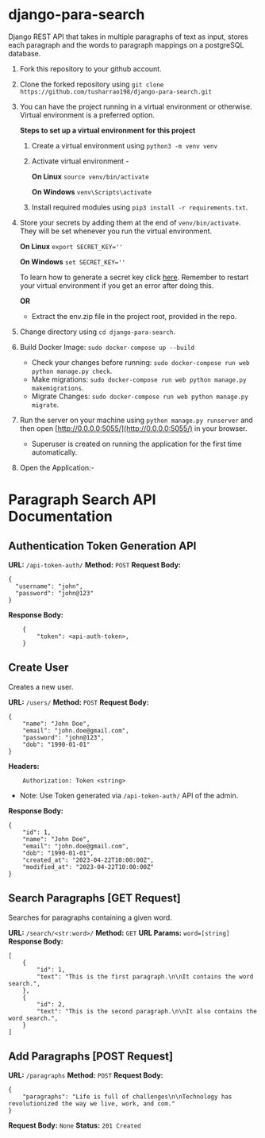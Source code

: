 # django-para-search

Django REST API that takes in multiple paragraphs of text as input, stores each paragraph and the words to paragraph mappings on a postgreSQL database.

1.  Fork this repository to your github account.
2.  Clone the forked repository using `git clone https://github.com/tusharrao198/django-para-search.git`
3.  You can have the project running in a virtual environment or otherwise. Virtual environment is a preferred option.

    **Steps to set up a virtual environment for this project**

    1. Create a virtual environment using `python3 -m venv venv`
    2. Activate virtual environment -

        **On Linux** `source venv/bin/activate`

        **On Windows** `venv\Scripts\activate`

    3. Install required modules using `pip3 install -r requirements.txt`.

4.  Store your secrets by adding them at the end of `venv/bin/activate`. They will be set whenever you run the virtual environment.

    **On Linux** `export SECRET_KEY=''`

    **On Windows** `set SECRET_KEY=''`

    To learn how to generate a secret key click [here](https://stackoverflow.com/a/16630719/12350727).
    Remember to restart your virtual environment if you get an error after doing this.

    **OR**

    -   Extract the env.zip file in the project root, provided in the repo.

5.  Change directory using `cd django-para-search`.
6.  Build Docker Image: `sudo docker-compose up --build`

    -   Check your changes before running: `sudo docker-compose run web python manage.py check`.
    -   Make migrations: `sudo docker-compose run web python manage.py makemigrations`.
    -   Migrate Changes: `sudo docker-compose run web python manage.py migrate`.

7.  Run the server on your machine using `python manage.py runserver` and then open [http://0.0.0.0:5055/](http://0.0.0.0:5055/) in your browser.

    -   Superuser is created on running the application for the first time automatically.

8.  Open the Application:-

# Paragraph Search API Documentation

## Authentication Token Generation API

**URL:** `/api-token-auth/`
**Method:** `POST`
**Request Body:**

```
{
  "username": "john",
  "password": "john@123"
}
```

**Response Body:**

```
    {
        "token": <api-auth-token>,
    }
```

## Create User

Creates a new user.

**URL:** `/users/`
**Method:** `POST`
**Request Body:**

```
{
    "name": "John Doe",
    "email": "john.doe@gmail.com",
    "password": "john@123",
    "dob": "1990-01-01"
}
```

**Headers:**

```
    Authorization: Token <string>
```

-   Note: Use Token generated via `/api-token-auth/` API of the admin.

**Response Body:**

```
{
    "id": 1,
    "name": "John Doe",
    "email": "john.doe@gmail.com",
    "dob": "1990-01-01",
    "created_at": "2023-04-22T10:00:00Z",
    "modified_at": "2023-04-22T10:00:00Z"
}
```

## Search Paragraphs [GET Request]

Searches for paragraphs containing a given word.

**URL:** `/search/<str:word>/`
**Method:** `GET`
**URL Params:** `word=[string]`
**Response Body:**

```
[
    {
        "id": 1,
        "text": "This is the first paragraph.\n\nIt contains the word search.",
    },
    {
        "id": 2,
        "text": "This is the second paragraph.\n\nIt also contains the word search.",
    }
]
```

## Add Paragraphs [POST Request]

**URL:** `/paragraphs`
**Method:** `POST`
**Request Body:**

```
{
    "paragraphs": "Life is full of challenges\n\nTechnology has revolutionized the way we live, work, and com."
}
```

**Request Body:** `None`
**Status:** `201 Created`
